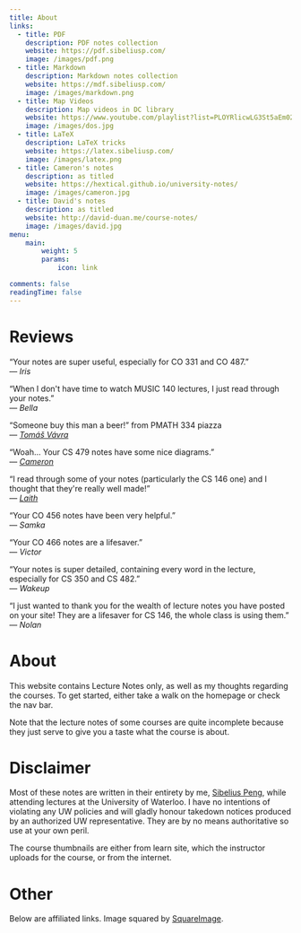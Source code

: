 ```yaml
---
title: About
links:
  - title: PDF
    description: PDF notes collection
    website: https://pdf.sibeliusp.com/
    image: /images/pdf.png
  - title: Markdown
    description: Markdown notes collection
    website: https://mdf.sibeliusp.com/
    image: /images/markdown.png
  - title: Map Videos 
    description: Map videos in DC library
    website: https://www.youtube.com/playlist?list=PLOYRlicwLG3St5aEm02ncj-sPDJwmojIS
    image: /images/dos.jpg
  - title: LaTeX
    description: LaTeX tricks
    website: https://latex.sibeliusp.com/
    image: /images/latex.png
  - title: Cameron's notes
    description: as titled
    website: https://hextical.github.io/university-notes/
    image: /images/cameron.jpg
  - title: David's notes
    description: as titled
    website: http://david-duan.me/course-notes/
    image: /images/david.jpg
menu:
    main: 
        weight: 5
        params:
            icon: link

comments: false
readingTime: false
---
```


# Reviews
&ldquo;Your notes are super useful, especially for CO 331 and CO 487.&rdquo; <br> &mdash;  <cite>Iris</cite>

&ldquo;When I don't have time to watch MUSIC 140 lectures, I just read through your notes.&rdquo; <br> &mdash;  <cite>Bella</cite>

&ldquo;Someone buy this man a beer!&rdquo; from PMATH 334 piazza <br> &mdash;  <cite>[Tomáš Vávra](http://kmlinux.fjfi.cvut.cz/~vavrato5/)</cite>

&ldquo;Woah... Your CS 479 notes have some nice diagrams.&rdquo;<br> &mdash;  <cite>[Cameron](https://hextical.github.io/)</cite>

&ldquo;I read through some of your notes (particularly the CS 146 one) and I thought that they're really well made!&rdquo;<br> &mdash;  <cite>[Laith](https://aquabeam.me/)</cite>

&ldquo;Your CO 456 notes have been very helpful.&rdquo;<br> &mdash;  <cite>Samka</cite>

&ldquo;Your CO 466 notes are a lifesaver.&rdquo;<br> &mdash;  <cite>Victor</cite>

&ldquo;Your notes is super detailed, containing every word in the lecture, especially for CS 350 and CS 482.&rdquo;<br> &mdash;  <cite>Wakeup</cite>

&ldquo;I just wanted to thank you for the wealth of lecture notes you have posted on your site! They are a lifesaver for CS 146, the whole class is using them.&rdquo;<br> &mdash;  <cite>Nolan</cite>

# About 
This website contains Lecture Notes only, as well as my thoughts regarding the courses. To get started, either take a walk on the homepage or check the nav bar.

Note that the lecture notes of some courses are quite incomplete because they just serve to give you a taste what the course is about.

# Disclaimer

Most of these notes are written in their entirety by me, [Sibelius Peng](https://sibeliusp.com), while attending lectures at the University of Waterloo. I have no intentions of violating any UW policies and will gladly honour takedown notices produced by an authorized UW representative. They are by no means authoritative so use at your own peril.

The course thumbnails are either from learn site, which the instructor uploads for the course, or from the internet.

# Other

Below are affiliated links. Image squared by [SquareImage](https://squareanimage.com/).

